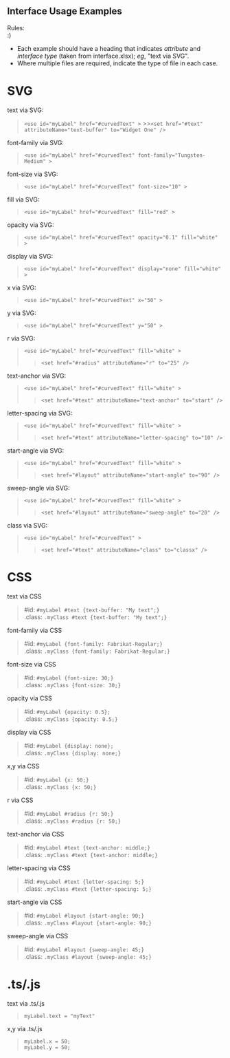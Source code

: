 Interface Usage Examples
-
Rules:\
 :)
* Each example should have a heading that indicates *attribute* and *interface type* (taken from interface.xlsx); *eg*, "text via SVG".
* Where multiple files are required, indicate the type of file in each case.


SVG
=
text via SVG:
   >`<use id="myLabel" href="#curvedText" >`
      >>`<set href="#text" attributeName="text-buffer" to="Widget One" />`

font-family via SVG:
   >`<use id="myLabel" href="#curvedText" font-family="Tungsten-Medium" >`

font-size via SVG:
   >`<use id="myLabel" href="#curvedText" font-size="10" >`

fill via SVG:
  >`<use id="myLabel" href="#curvedText" fill="red" >`

opacity via SVG:
  >`<use id="myLabel" href="#curvedText" opacity="0.1" fill="white" >`

display via SVG:
>`<use id="myLabel" href="#curvedText" display="none" fill="white" >`

x via SVG:
>`<use id="myLabel" href="#curvedText" x="50" >`

y via SVG:
>`<use id="myLabel" href="#curvedText" y="50" >`

r via SVG:
>`<use id="myLabel" href="#curvedText" fill="white" >`
>>`<set href="#radius" attributeName="r" to="25" />`

text-anchor via SVG:
>`<use id="myLabel" href="#curvedText" fill="white" >`
>>`<set href="#text" attributeName="text-anchor" to="start" />`

letter-spacing via SVG:
>`<use id="myLabel" href="#curvedText" fill="white" >`
>>`<set href="#text" attributeName="letter-spacing" to="10" />`

start-angle via SVG:
>`<use id="myLabel" href="#curvedText" fill="white" >`
>>`<set href="#layout" attributeName="start-angle" to="90" />`

sweep-angle via SVG:
>`<use id="myLabel" href="#curvedText" fill="white" >`
>>`<set href="#layout" attributeName="sweep-angle" to="20" />`

class via SVG:
>`<use id="myLabel" href="#curvedText" >`
>>`<set href="#text" attributeName="class" to="classx" />`

CSS
=
text via CSS
>#id:  `#myLabel #text {text-buffer: "My text";}`\
>.class: `.myClass #text {text-buffer: "My text";}`

font-family via CSS
>#id: `#myLabel {font-family: Fabrikat-Regular;}`\
>.class: `.myClass {font-family: Fabrikat-Regular;}`

font-size via CSS
>#id: `#myLabel {font-size: 30;}`\
>.class: `.myClass {font-size: 30;}`

opacity via CSS
>#id: `#myLabel {opacity: 0.5};`\
>.class: `.myClass {opacity: 0.5;}`

display via CSS
>#id: `#myLabel {display: none};`\
>.class: `.myClass {display: none;}`

x,y via CSS
>#id:  `#myLabel {x: 50;}`\
>.class: `.myClass {x: 50;}`

r via CSS
>#id:  `#myLabel #radius {r: 50;}`\
>.class: `.myClass #radius {r: 50;}`

text-anchor via CSS
>#id:  `#myLabel #text {text-anchor: middle;}`\
>.class: `.myClass #text {text-anchor: middle;}`

letter-spacing via CSS
>#id:  `#myLabel #text {letter-spacing: 5;}`\
>.class: `.myClass #text {letter-spacing: 5;}`

start-angle via CSS
>#id:  `#myLabel #layout {start-angle: 90;}`\
>.class: `.myClass #layout {start-angle: 90;}`

sweep-angle via CSS
>#id:  `#myLabel #layout {sweep-angle: 45;}`\
>.class: `.myClass #layout {sweep-angle: 45;}`



.ts/.js
=
text via .ts/.js
> `myLabel.text = "myText"`

x,y via .ts/.js
>`myLabel.x = 50;`\
>`myLabel.y = 50;`

